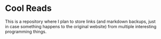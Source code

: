 # Cool Reads

This is a repository where I plan to store links (and markdown backups, just in case something happens to the original website) from multiple interesting programming things.
